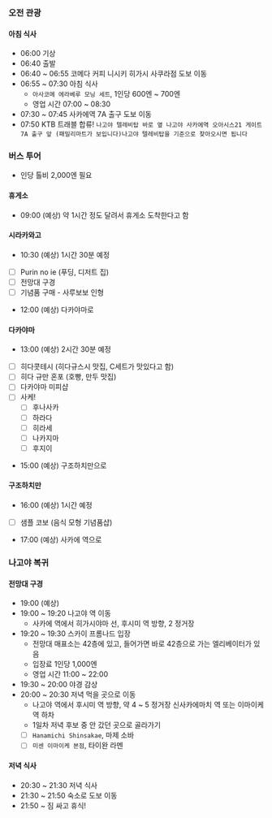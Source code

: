 ### 오전 관광
#### 아침 식사
- 06:00 기상
- 06:40 출발
- 06:40 ~ 06:55 코메다 커피 니시키 히가시 사쿠라점 도보 이동
- 06:55 ~ 07:30 아침 식사
	- `아사코메 에라베루 모닝 세트`, 1인당 600엔 ~ 700엔
	- 영업 시간 07:00 ~ 08:30
- 07:30 ~ 07:45 사카에역 7A 출구 도보 이동
- 07:50 KTB 트래블 합류!
  `나고야 텔레비탑 바로 옆 나고야 사카에역 오아시스21 게이트7A 출구 앞 (패밀리마트가 보입니다)나고야 텔레비탑을 기준으로 찾아오시면 됩니다`
### 버스 투어
- 인당 톨비 2,000엔 필요
#### 휴게소
- 09:00 (예상) 약 1시간 정도 달려서 휴게소 도착한다고 함
#### 시라카와고
- 10:30 (예상) 1시간 30분 예정
- [ ] Purin no ie (푸딩, 디저트 집)
- [ ] 전망대 구경
- [ ] 기념품 구매 - 사루보보 인형
- 12:00 (예상) 다카야마로
#### 다카야마
- 13:00 (예상) 2시간 30분 예정
- [ ] 히다콧테시 (히다규스시 맛집, C세트가 맛있다고 함)
- [ ] 히다 규만 혼포 (호빵, 만두 맛집)
- [ ] 다카야마 미피샵
- [ ] 사케!
	- [ ] 후나사카
	- [ ] 하라다
	- [ ] 히라세
	- [ ] 나카지마
	- [ ] 후지이
- 15:00 (예상) 구조하치만으로
#### 구조하치만
- 16:00 (예상) 1시간 예정
- [ ] 샘플 코보 (음식 모형 기념품샵)
- 17:00 (예상) 사카에 역으로
### 나고야 복귀
#### 전망대 구경
- 19:00 (예상)
- 19:00 ~ 19:20 나고야 역 이동
	- 사카에 역에서 히가시야마 선, 후시미 역 방향, 2 정거장
- 19:20 ~ 19:30 스카이 프롬나드 입장
	- 전망대 매표소는 42층에 있고, 들어가면 바로 42층으로 가는 엘리베이터가 있음
	- 입장료 1인당 1,000엔
	- 영업 시간 11:00 ~ 22:00
- 19:30 ~ 20:00 야경 감상
- 20:00 ~ 20:30 저녁 먹을 곳으로 이동
	- 나고야 역에서 후시미 역 방향, 약 4 ~ 5 정거장
	  신사카에마치 역 또는 이마이케 역 하차
	- 1일차 저녁 후보 중 안 갔던 곳으로 골라가기
	- [ ] `Hanamichi Shinsakae`, 마제 소바
	- [ ] `미센 이마이케 본점`, 타이완 라멘
#### 저녁 식사
- 20:30 ~ 21:30 저녁 식사
- 21:30 ~ 21:50 숙소로 도보 이동
- 21:50 ~ 짐 싸고 휴식!